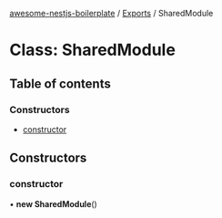 [awesome-nestjs-boilerplate](../README.md) / [Exports](../modules.md) / SharedModule

# Class: SharedModule

## Table of contents

### Constructors

- [constructor](SharedModule.md#constructor)

## Constructors

### constructor

• **new SharedModule**()
